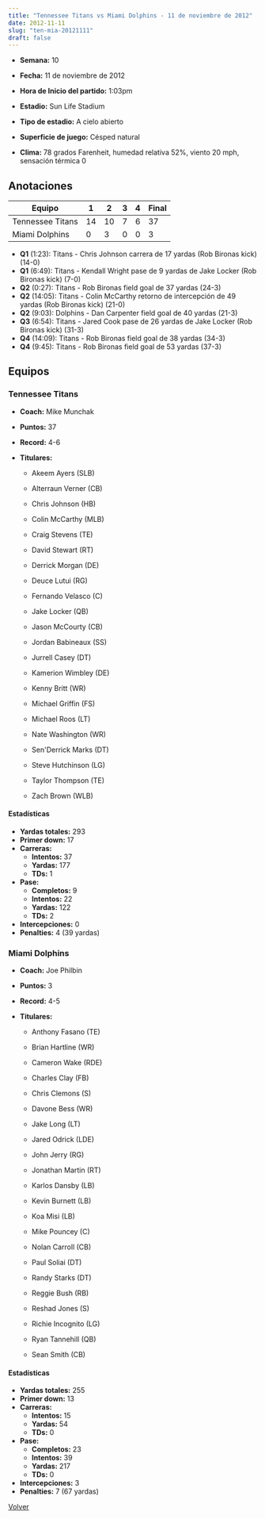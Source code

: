 ```yaml
---
title: "Tennessee Titans vs Miami Dolphins - 11 de noviembre de 2012"
date: 2012-11-11
slug: "ten-mia-20121111"
draft: false
---
```


* **Semana:** 10
* **Fecha:** 11 de noviembre de 2012

* **Hora de Inicio del partido:** 1:03pm
* **Estadio:** Sun Life Stadium
* **Tipo de estadio:** A cielo abierto
* **Superficie de juego:** Césped natural
* **Clima:** 78 grados Farenheit, humedad relativa 52%, viento 20 mph, sensación térmica 0





## Anotaciones
| Equipo | 1 | 2 | 3 | 4 | Final |
|--------|---|---|---|---|-------|
| Tennessee Titans  | 14 | 10 | 7 | 6  | 37 |
| Miami Dolphins  | 0 | 3 | 0 | 0  | 3 |
* **Q1** (1:23): Titans - Chris Johnson carrera de 17 yardas (Rob Bironas kick) (14-0)
* **Q1** (6:49): Titans - Kendall Wright pase de 9 yardas de Jake Locker (Rob Bironas kick) (7-0)
* **Q2** (0:27): Titans - Rob Bironas field goal de 37 yardas (24-3)
* **Q2** (14:05): Titans - Colin McCarthy retorno de intercepción de 49 yardas (Rob Bironas kick) (21-0)
* **Q2** (9:03): Dolphins - Dan Carpenter field goal de 40 yardas (21-3)
* **Q3** (6:54): Titans - Jared Cook pase de 26 yardas de Jake Locker (Rob Bironas kick) (31-3)
* **Q4** (14:09): Titans - Rob Bironas field goal de 38 yardas (34-3)
* **Q4** (9:45): Titans - Rob Bironas field goal de 53 yardas (37-3)


## Equipos


### Tennessee Titans
* **Coach:** Mike Munchak
* **Puntos:** 37
* **Record:** 4-6
* **Titulares:** 

  * Akeem Ayers (SLB) 

  * Alterraun Verner (CB) 

  * Chris Johnson (HB) 

  * Colin McCarthy (MLB) 

  * Craig Stevens (TE) 

  * David Stewart (RT) 

  * Derrick Morgan (DE) 

  * Deuce Lutui (RG) 

  * Fernando Velasco (C) 

  * Jake Locker (QB) 

  * Jason McCourty (CB) 

  * Jordan Babineaux (SS) 

  * Jurrell Casey (DT) 

  * Kamerion Wimbley (DE) 

  * Kenny Britt (WR) 

  * Michael Griffin (FS) 

  * Michael Roos (LT) 

  * Nate Washington (WR) 

  * Sen'Derrick Marks (DT) 

  * Steve Hutchinson (LG) 

  * Taylor Thompson (TE) 

  * Zach Brown (WLB) 

#### Estadísticas
* **Yardas totales:** 293
* **Primer down:** 17
* **Carreras:**
  * **Intentos:** 37
  * **Yardas:** 177
  * **TDs:** 1
* **Pase:**
  * **Completos:** 9
  * **Intentos:** 22
  * **Yardas:** 122
  * **TDs:** 2
* **Intercepciones:** 0
* **Penalties:** 4 (39 yardas)

### Miami Dolphins
* **Coach:** Joe Philbin
* **Puntos:** 3
* **Record:** 4-5
* **Titulares:** 

  * Anthony Fasano (TE) 

  * Brian Hartline (WR) 

  * Cameron Wake (RDE) 

  * Charles Clay (FB) 

  * Chris Clemons (S) 

  * Davone Bess (WR) 

  * Jake Long (LT) 

  * Jared Odrick (LDE) 

  * John Jerry (RG) 

  * Jonathan Martin (RT) 

  * Karlos Dansby (LB) 

  * Kevin Burnett (LB) 

  * Koa Misi (LB) 

  * Mike Pouncey (C) 

  * Nolan Carroll (CB) 

  * Paul Soliai (DT) 

  * Randy Starks (DT) 

  * Reggie Bush (RB) 

  * Reshad Jones (S) 

  * Richie Incognito (LG) 

  * Ryan Tannehill (QB) 

  * Sean Smith (CB) 

#### Estadísticas
* **Yardas totales:** 255
* **Primer down:** 13
* **Carreras:**
  * **Intentos:** 15
  * **Yardas:** 54
  * **TDs:** 0
* **Pase:**
  * **Completos:** 23
  * **Intentos:** 39
  * **Yardas:** 217
  * **TDs:** 0
* **Intercepciones:** 3
* **Penalties:** 7 (67 yardas)


[Volver](/historia/2012)
